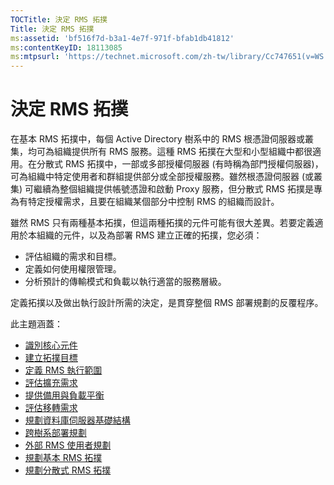 ```yaml
---
TOCTitle: 決定 RMS 拓撲
Title: 決定 RMS 拓撲
ms:assetid: 'bf516f7d-b3a1-4e7f-971f-bfab1db41812'
ms:contentKeyID: 18113085
ms:mtpsurl: 'https://technet.microsoft.com/zh-tw/library/Cc747651(v=WS.10)'
---
```


決定 RMS 拓撲
=============

在基本 RMS 拓撲中，每個 Active Directory 樹系中的 RMS 根憑證伺服器或叢集，均可為組織提供所有 RMS 服務。這種 RMS 拓撲在大型和小型組織中都很適用。在分散式 RMS 拓撲中，一部或多部授權伺服器 (有時稱為部門授權伺服器)，可為組織中特定使用者和群組提供部分或全部授權服務。雖然根憑證伺服器 (或叢集) 可繼續為整個組織提供帳號憑證和啟動 Proxy 服務，但分散式 RMS 拓撲是專為有特定授權需求，且要在組織某個部分中控制 RMS 的組織而設計。

雖然 RMS 只有兩種基本拓撲，但這兩種拓撲的元件可能有很大差異。若要定義適用於本組織的元件，以及為部署 RMS 建立正確的拓撲，您必須：

-   評估組織的需求和目標。
-   定義如何使用權限管理。
-   分析預計的傳輸模式和負載以執行適當的服務層級。

定義拓撲以及做出執行設計所需的決定，是貫穿整個 RMS 部署規劃的反覆程序。

此主題涵蓋：

-   [識別核心元件](https://technet.microsoft.com/c9ec225b-0e51-42f5-aff6-0aecb62e3b27)
-   [建立拓撲目標](https://technet.microsoft.com/8275a04d-3e5b-40b0-be9d-2f31b7aeca6b)
-   [定義 RMS 執行範圍](https://technet.microsoft.com/4b5fe1be-643e-47c4-bf9b-50d1e97108fb)
-   [評估擴充需求](https://technet.microsoft.com/89f0138c-946d-47d7-a286-041d4d9606a8)
-   [提供備用與負載平衡](https://technet.microsoft.com/162d547c-78a7-4848-b43e-58e481832af2)
-   [評估移轉需求](https://technet.microsoft.com/cec07f45-dc52-4004-860b-5cc33e5fc209)
-   [規劃資料庫伺服器基礎結構](https://technet.microsoft.com/b12354bd-3143-4d1f-b5aa-450c4550653c)
-   [跨樹系部署規劃](https://technet.microsoft.com/2dfb40b7-95b1-4362-b32e-72867544b705)
-   [外部 RMS 使用者規劃](https://technet.microsoft.com/107e1338-4dcf-4ed5-a49d-e875cc883db1)
-   [規劃基本 RMS 拓撲](https://technet.microsoft.com/fec3201e-201f-4faf-910e-fa44132af83d)
-   [規劃分散式 RMS 拓撲](https://technet.microsoft.com/8773a1e0-6ac3-41f5-9866-5890cef08d04)